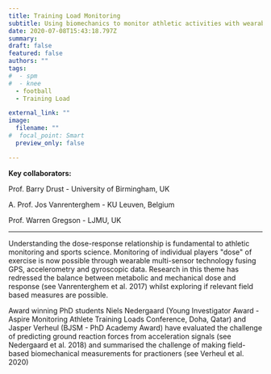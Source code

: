 ```yaml
---
title: Training Load Monitoring
subtitle: Using biomechanics to monitor athletic activities with wearable sensors
date: 2020-07-08T15:43:18.797Z
summary:
draft: false
featured: false
authors: ""
tags:
#  - spm
#  - knee
  - football
  - Training Load

external_link: ""
image:
  filename: ""
#  focal_point: Smart
  preview_only: false

---
```

**Key collaborators:**

Prof. Barry Drust - University of Birmingham, UK

A. Prof. Jos Vanrenterghem - KU Leuven, Belgium

Prof. Warren Gregson - LJMU, UK
___

Understanding the dose-response relationship is fundamental to athletic monitoring and sports science. Monitoring of individual players "dose" of exercise is now possible through wearable multi-sensor technology fusing GPS, accelerometry and gyroscopic data. Research in this theme has redressed the balance between metabolic and mechanical dose and response (see Vanrenterghem et al. 2017) whilst exploring if relevant field based measures are possible.

Award winning PhD students Niels Nedergaard (Young Investigator Award - Aspire Monitoring Athlete Training Loads Conference, Doha, Qatar) and Jasper Verheul (BJSM -  PhD Academy Award) have evaluated the challenge of predicting ground reaction forces from acceleration signals (see Nedergaard et al. 2018) and summarised the challenge of making field-based biomechanical measurements for practioners (see Verheul et al. 2020)
